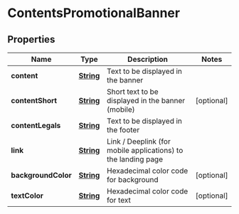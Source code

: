
# ContentsPromotionalBanner

## Properties
Name | Type | Description | Notes
------------ | ------------- | ------------- | -------------
**content** | [**String**](String.md) | Text to be displayed in the banner | 
**contentShort** | [**String**](String.md) | Short text to be displayed in the banner (mobile) |  [optional]
**contentLegals** | [**String**](String.md) | Text to be displayed in the footer | 
**link** | [**String**](String.md) | Link / Deeplink (for mobile applications) to the landing page | 
**backgroundColor** | [**String**](String.md) | Hexadecimal color code for background |  [optional]
**textColor** | [**String**](String.md) | Hexadecimal color code for text |  [optional]



